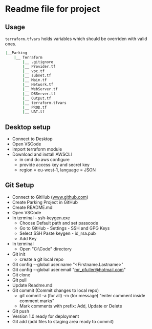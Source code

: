 # Readme file for project

## Usage

`terraform.tfvars` holds variables which should be overriden with valid ones.

```bash
|__Parking
    |__ Terraform
        |__ .gitignore
        |__ Provider.tf
        |__ vpc.tf
        |__ subnet.tf
        |__ Main.tf
        |__ Network.tf
        |__ WebServer.tf
        |__ DBServer.tf
        |__ Output.tf
        |__ terraform.tfvars
        |__ PROD.tf
        |__ UAT.tf
```

## Desktop setup

* Connect to Desktop
* Open VSCode
* Import terraform module
* Download and install AWSCLI
    * in cmd do aws configure
    * provide access key and secret key
    * region = eu-west-1, language = JSON

## Git Setup

* Connect to GitHub (www.github.com)
* Create Parking Project in GitHub
* Create README.md
* Open VSCode
* In terminal - ssh-keygen.exe
  * Choose Default path and set passcode
  * Go to GitHub - Settings - SSH and GPG Keys
  * Select SSH Paste keygen - id_rsa.pub
  * Add Key
* In terminal
  * Open "C:\Code" directory 
* Git init
    * create a git local repo
* Git config --global user.name "<Firstname.Lastname>"
* Git config --global user.email "mr_pfuller@hotmail.com"
* Git clone <SSH url from parking project>
* Git pull
* Update Readme.md
* Git commit (Commit changes to local repo)
    * git commit -a (for all) -m (for message) "enter comment inside comment marks"
    * Mark comments with prefix: Add, Update or Delete
* Git push
* Version 1.0 ready for deployment
* Git add (add files to staging area ready to commit)